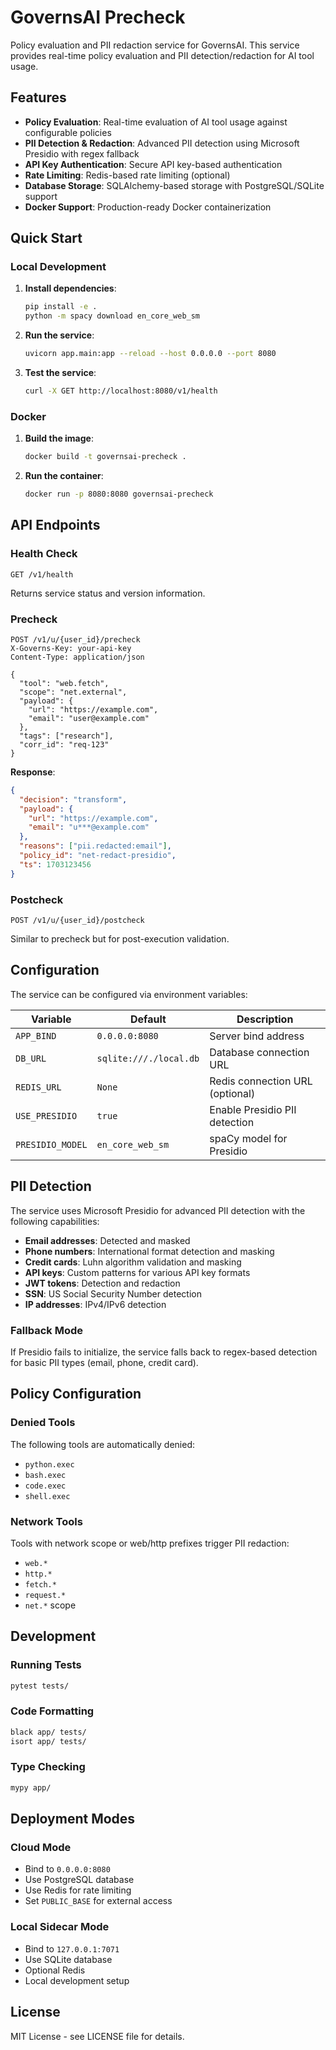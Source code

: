 # GovernsAI Precheck

Policy evaluation and PII redaction service for GovernsAI. This service provides real-time policy evaluation and PII detection/redaction for AI tool usage.

## Features

- **Policy Evaluation**: Real-time evaluation of AI tool usage against configurable policies
- **PII Detection & Redaction**: Advanced PII detection using Microsoft Presidio with regex fallback
- **API Key Authentication**: Secure API key-based authentication
- **Rate Limiting**: Redis-based rate limiting (optional)
- **Database Storage**: SQLAlchemy-based storage with PostgreSQL/SQLite support
- **Docker Support**: Production-ready Docker containerization

## Quick Start

### Local Development

1. **Install dependencies**:
   ```bash
   pip install -e .
   python -m spacy download en_core_web_sm
   ```

2. **Run the service**:
   ```bash
   uvicorn app.main:app --reload --host 0.0.0.0 --port 8080
   ```

3. **Test the service**:
   ```bash
   curl -X GET http://localhost:8080/v1/health
   ```

### Docker

1. **Build the image**:
   ```bash
   docker build -t governsai-precheck .
   ```

2. **Run the container**:
   ```bash
   docker run -p 8080:8080 governsai-precheck
   ```

## API Endpoints

### Health Check
```http
GET /v1/health
```

Returns service status and version information.

### Precheck
```http
POST /v1/u/{user_id}/precheck
X-Governs-Key: your-api-key
Content-Type: application/json

{
  "tool": "web.fetch",
  "scope": "net.external",
  "payload": {
    "url": "https://example.com",
    "email": "user@example.com"
  },
  "tags": ["research"],
  "corr_id": "req-123"
}
```

**Response**:
```json
{
  "decision": "transform",
  "payload": {
    "url": "https://example.com",
    "email": "u***@example.com"
  },
  "reasons": ["pii.redacted:email"],
  "policy_id": "net-redact-presidio",
  "ts": 1703123456
}
```

### Postcheck
```http
POST /v1/u/{user_id}/postcheck
```

Similar to precheck but for post-execution validation.

## Configuration

The service can be configured via environment variables:

| Variable | Default | Description |
|----------|---------|-------------|
| `APP_BIND` | `0.0.0.0:8080` | Server bind address |
| `DB_URL` | `sqlite:///./local.db` | Database connection URL |
| `REDIS_URL` | `None` | Redis connection URL (optional) |
| `USE_PRESIDIO` | `true` | Enable Presidio PII detection |
| `PRESIDIO_MODEL` | `en_core_web_sm` | spaCy model for Presidio |

## PII Detection

The service uses Microsoft Presidio for advanced PII detection with the following capabilities:

- **Email addresses**: Detected and masked
- **Phone numbers**: International format detection and masking
- **Credit cards**: Luhn algorithm validation and masking
- **API keys**: Custom patterns for various API key formats
- **JWT tokens**: Detection and redaction
- **SSN**: US Social Security Number detection
- **IP addresses**: IPv4/IPv6 detection

### Fallback Mode

If Presidio fails to initialize, the service falls back to regex-based detection for basic PII types (email, phone, credit card).

## Policy Configuration

### Denied Tools
The following tools are automatically denied:
- `python.exec`
- `bash.exec`
- `code.exec`
- `shell.exec`

### Network Tools
Tools with network scope or web/http prefixes trigger PII redaction:
- `web.*`
- `http.*`
- `fetch.*`
- `request.*`
- `net.*` scope

## Development

### Running Tests
```bash
pytest tests/
```

### Code Formatting
```bash
black app/ tests/
isort app/ tests/
```

### Type Checking
```bash
mypy app/
```

## Deployment Modes

### Cloud Mode
- Bind to `0.0.0.0:8080`
- Use PostgreSQL database
- Use Redis for rate limiting
- Set `PUBLIC_BASE` for external access

### Local Sidecar Mode
- Bind to `127.0.0.1:7071`
- Use SQLite database
- Optional Redis
- Local development setup

## License

MIT License - see LICENSE file for details.